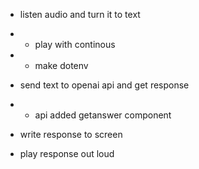 - listen audio and turn it to text
- - play with continous

- - make dotenv

- send text to openai api and get response
- - api added getanswer component

- write response to screen

- play response out loud
